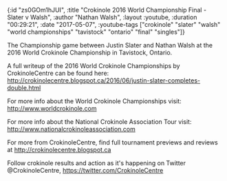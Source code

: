 {:id "zs0GOm1hJUI",
 :title "Crokinole 2016 World Championship Final - Slater v Walsh",
 :author "Nathan Walsh",
 :layout :youtube,
 :duration "00:29:21",
 :date "2017-05-07",
 :youtube-tags
 ["crokinole"
  "slater"
  "walsh"
  "world championships"
  "tavistock"
  "ontario"
  "final"
  "singles"]}


The Championship game between Justin Slater and Nathan Walsh at the 2016 World Crokinole Championship in Tavistock, Ontario.

A full writeup of the 2016 World Crokinole Championships by CrokinoleCentre can be found here: http://crokinolecentre.blogspot.ca/2016/06/justin-slater-completes-double.html

For more info about the World Crokinole Championships visit: http://www.worldcrokinole.com

For more info about the National Crokinole Association Tour visit: http://www.nationalcrokinoleassociation.com

For more from CrokinoleCentre, find full tournament previews and reviews at http://crokinolecentre.blogspot.ca

Follow crokinole results and action as it's happening on Twitter @CrokinoleCentre, https://twitter.com/CrokinoleCentre
